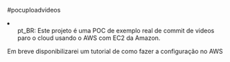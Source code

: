 #pocuploadvideos

<li>
<ul>pt_BR:
  Este projeto é uma POC de exemplo real de commit de videos paro o cloud usando o AWS com EC2 da Amazon.
</ul>
Em breve disponibilizarei um tutorial de como fazer a configuração no AWS</li>
